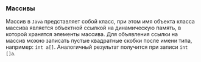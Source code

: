 ### Массивы
Массив в `Java` представляет собой класс, при этом имя объекта класса массива является объектной ссылкой на динамическую память, в которой хранятся элементы массива.
Для объявления ссылки на массив можно записать пустые квадратные скобки после имени типа, например: `int a[]`.
Аналогичный результат получится при записи `int []a`.

